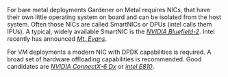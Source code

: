For bare metal deployments Gardener on Metal requires NICs, that have their own little operating system on board and can be isolated from the host system. Often those NICs are called SmartNICs or DPUs (intel calls them IPUs). A typical, widely available SmartNIC is the [*NVIDIA Bluefield-2*](https://www.nvidia.com/en-us/networking/products/data-processing-unit/). Intel recently has announced [*Mt. Evans*](https://www.youtube.com/watch?v=mm-9I1l6bH0).

For VM deployments a modern NIC with DPDK capabilities is required. A broad set of hardware offloading capabilities is recommended. Good candidates are [*NVIDIA ConnectX-6 Dx*](https://www.nvidia.com/en-us/networking/ethernet-adapters/) or [*intel E810*](https://ark.intel.com/content/www/de/de/ark/products/series/184846/100gbe-intel-ethernet-network-adapter-e810.html).